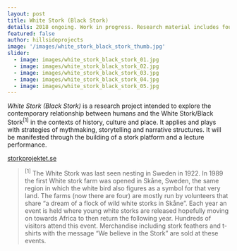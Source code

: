 ```yaml
---
layout: post
title: White Stork (Black Stork)
details: 2018 ongoing. Work in progress. Research material includes found photographs, interviews and video.
featured: false
author: hillsideprojects
image: '/images/white_stork_black_stork_thumb.jpg'
slider:
  - image: images/white_stork_black_stork_01.jpg
  - image: images/white_stork_black_stork_02.jpg
  - image: images/white_stork_black_stork_03.jpg
  - image: images/white_stork_black_stork_04.jpg
  - image: images/white_stork_black_stork_05.jpg
---
```


_White Stork (Black Stork)_ is a research project intended to explore the contemporary relationship between humans and the White Stork/Black Stork<sup>[1]</sup> in the contexts of history, culture and place. It applies and plays with strategies of mythmaking, storytelling and narrative structures. It will be manifested through the building of a stork platform and a lecture performance.

<a href="http://www.storkprojektet.se/" target="blank">storkprojektet.se</a>

> <sup>[1]</sup> The White Stork was last seen nesting in Sweden in 1922. In 1989 the first White stork farm was opened in Skåne, Sweden, the same region in which the white bird also figures as a symbol for that very land. The farms (now there are four) are mostly run by volunteers that share “a dream of a flock of wild white storks in Skåne”. Each year an event is held where young white storks are released hopefully moving on towards Africa to then return the following year. Hundreds of visitors attend this event. Merchandise including stork feathers and t-shirts with the message “We believe in the Stork” are sold at these events.
